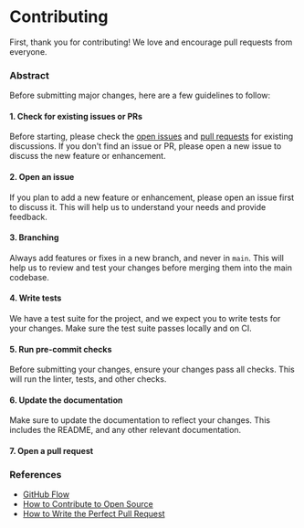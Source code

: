 # Contributing

First, thank you for contributing! We love and encourage pull requests from everyone.

### Abstract

Before submitting major changes, here are a few guidelines to follow:

#### 1. Check for existing issues or PRs

Before starting, please check the [open issues][issues] and [pull requests][prs] for existing discussions. If you don't find an issue or PR, please open a new issue to discuss the new feature or enhancement.

#### 2. Open an issue

If you plan to add a new feature or enhancement, please open an issue first to discuss it. This will help us to understand your needs and provide feedback.

#### 3. Branching

Always add features or fixes in a new branch, and never in `main`. This will help us to review and test your changes before merging them into the main codebase.

#### 4. Write tests

We have a test suite for the project, and we expect you to write tests for your changes. Make sure the test suite passes locally and on CI.

#### 5. Run pre-commit checks

Before submitting your changes, ensure your changes pass all checks. This will run the linter, tests, and other checks.

#### 6. Update the documentation

Make sure to update the documentation to reflect your changes. This includes the README, and any other relevant documentation.

#### 7. Open a pull request

[issues]: https://github.com/thuongtruong109/toplink/issues
[prs]: https://github.com/thuongtruong109/toplink/pulls

### References

- [GitHub Flow](https://guides.github.com/introduction/flow/)
- [How to Contribute to Open Source](https://opensource.guide/how-to-contribute/)
- [How to Write the Perfect Pull Request](https://github.blog/2015-01-21-how-to-write-the-perfect-pull-request/)